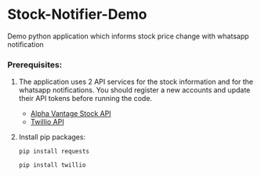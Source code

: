 # Stock-Notifier-Demo
Demo python application which informs stock price change with whatsapp notification

### Prerequisites:
1. The application uses 2 API services for the stock information
   and for the whatsapp notifications. You should register a new accounts and update their API tokens before running the code.
   - [Alpha Vantage Stock API](https://www.alphavantage.co/)
   - [Twillio API](https://www.twilio.com/whatsapp)
  
2. Install pip packages:

   `pip install requests`
   
   `pip install twillio`
   

